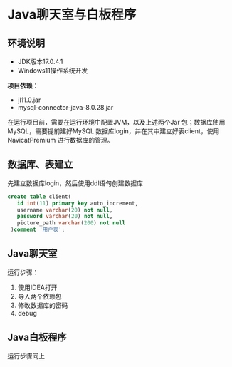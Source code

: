 # Java聊天室与白板程序

## 环境说明

* JDK版本17.0.4.1
* Windows11操作系统开发

**项目依赖**：

* jl11.0.jar
* mysql-connector-java-8.0.28.jar

在运行项目前，需要在运行环境中配置JVM，以及上述两个Jar 包；数据库使用MySQL，需要提前建好MySQL 数据库login，并在其中建立好表client，使用NavicatPremium 进行数据库的管理。

## 数据库、表建立

先建立数据库login，然后使用ddl语句创建数据库

```sql
create table client(
   id int(11) primary key auto_increment,
   username varchar(20) not null,
   password varchar(20) not null,
   picture_path varchar(200) not null
 )comment '用户表';
```

## Java聊天室

运行步骤：

1. 使用IDEA打开
2. 导入两个依赖包
3. 修改数据库的密码
4. debug

## Java白板程序

运行步骤同上

